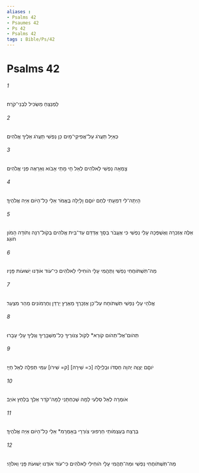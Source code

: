 ```yaml
---
aliases : 
- Psalms 42
- Psaumes 42
- Ps 42
- Psalms 42
tags : Bible/Ps/42
---
```


# Psalms 42

###### 1
לַמְנַצֵּחַ מַשְׂכִּיל לִבְנֵי־קֹרַח׃
###### 2
כְּאַיָּל תַּעֲרֹג עַל־אֲפִיקֵי־מָיִם כֵּן נַפְשִׁי תַעֲרֹג אֵלֶיךָ אֱלֹהִים׃
###### 3
צָמְאָה נַפְשִׁי לֵאלֹהִים לְאֵל חָי מָתַי אָבֹוא וְאֵרָאֶה פְּנֵי אֱלֹהִים׃
###### 4
הָיְתָה־לִּי דִמְעָתִי לֶחֶם יֹוםָם וָלָיְלָה בֶּאֱמֹר אֵלַי כָּל־הַיֹּום אַיֵּה אֱלֹהֶיךָ׃
###### 5
אֵלֶּה אֶזְכְּרָה וְאֶשְׁפְּכָה עָלַי נַפְשִׁי כִּי אֶעֱבֹר בַּסָּךְ אֶדַּדֵּם עַד־בֵּית אֱלֹהִים בְּקֹול־רִנָּה וְתֹודָה הָמֹון חֹוגֵג׃
###### 6
מַה־תִּשְׁתֹּוחֲחִי נַפְשִׁי וַתֶּהֱמִי עָלָי הֹוחִילִי לֵאלֹהִים כִּי־עֹוד אֹודֶנּוּ יְשׁוּעֹות פָּנָיו׃
###### 7
אֱלֹהַי עָלַי נַפְשִׁי תִשְׁתֹּוחָח עַל־כֵּן אֶזְכָּרְךָ מֵאֶרֶץ יַרְדֵּן וְחֶרְמֹונִים מֵהַר מִצְעָר׃
###### 8
תְּהֹום־אֶל־תְּהֹום קֹורֵא* לְקֹול צִנֹּורֶיךָ כָּל־מִשְׁבָּרֶיךָ וְגַלֶּיךָ עָלַי עָבָרוּ׃
###### 9
יֹוםָם יְצַוֶּה יְהוָה חַסְדֹּו וּבַלַּיְלָה [כ= שִׁירָהּ] [ק= שִׁירֹו] עִמִּי תְּפִלָּה לְאֵל חַיָּי׃
###### 10
אֹומְרָה לְאֵל סַלְעִי לָמָה שְׁכַחְתָּנִי לָמָּה־קֹדֵר אֵלֵךְ בְּלַחַץ אֹויֵב׃
###### 11
בְּרֶצַח בְּעַצְמֹותַי חֵרְפוּנִי צֹורְרָי בְּאָמְרָמ* אֵלַי כָּל־הַיֹּום אַיֵּה אֱלֹהֶיךָ׃
###### 12
מַה־תִּשְׁתֹּוחֲחִי נַפְשִׁי וּמַה־תֶּהֱמִי עָלָי הֹוחִילִי לֵאלֹהִים כִּי־עֹוד אֹודֶנּוּ יְשׁוּעֹת פָּנַי וֵאלֹהָי׃
